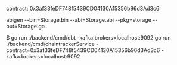 contract: 0x3af33feDF748f5439CD04130A15356b96d3Ad3c6

abigen --bin=Storage.bin --abi=Storage.abi --pkg=storage --out=Storage.go

$ go run ./backend/cmd/dbt -kafka.brokers=localhost:9092
go run ./backend/cmd/chaintrackerService -contract=0x3af33feDF748f5439CD04130A15356b96d3Ad3c6 -kafka.brokers=localhost:9092